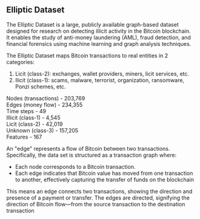 ## Elliptic Dataset

The Elliptic Dataset is a large, publicly available graph-based dataset designed for research on detecting illicit activity in the Bitcoin blockchain. <br>It enables the study of anti-money laundering (AML), fraud detection, and financial forensics using machine learning and graph analysis techniques.

The Elliptic Dataset maps Bitcoin transactions to real entities in 2 categories:

1. Licit (class-2): exchanges, wallet providers, miners, licit services, etc.
2. Ilicit (class-1): scams, malware, terrorist, organization, ransomware, Ponzi schemes, etc.

Nodes (transactions) - 203,769
<br>Edges (money flow) - 234,355
<br>Time steps - 49
<br>Illicit (class-1) - 4,545
<br>Licit (class-2) - 42,019
<br>Unknown (class-3) - 157,205
<br>Features - 167

An "edge" represents a flow of Bitcoin between two transactions. <br>Specifically, the data set is structured as a transaction graph where:
- Each node corresponds to a Bitcoin transaction.
- Each edge indicates that Bitcoin value has moved from one transaction to another, effectively capturing the transfer of funds on the blockchain

This means an edge connects two transactions, showing the direction and presence of a payment or transfer. The edges are directed, signifying the direction of Bitcoin flow—from the source transaction to the destination transaction

